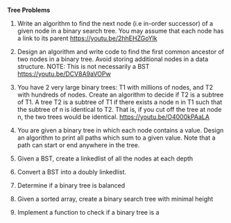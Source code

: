**Tree Problems**
1. Write an algorithm to find the next node (i.e in-order successor) of a given node in a binary search tree. You may assume that each node has a link to its parent 
https://youtu.be/2hhEHZGoYlk

2. Design an algorithm and write code to find the first common ancestor of two nodes in a binary tree. Avoid storing additional nodes in a data structure. NOTE: This is not necessarily a BST 
https://youtu.be/DCV8A9aVOPw

3. You have 2 very large binary trees: T1 with millions of nodes, and T2 with hundreds of nodes. Create an algorithm to decide if T2 is a subtree of T1. A tree T2 is a subtree of T1 if there exists a node n in T1 such that the subtree of n is identical to T2. That is, if you cut off the tree at node n, the two trees would be identical. 
https://youtu.be/O4000kPAaLA

4. You are given a binary tree in which each node contains a value. Design an algorithm to print all paths which sum to a given value. Note that a path can start or end anywhere in the tree. 

5. Given a BST, create a linkedlist of all the nodes at each depth 

6. Convert a BST into a doubly linkedlist.

7. Determine if a binary tree is balanced 

8. Given a sorted array, create a binary search tree with minimal height 

9. Implement a function to check if a binary tree is a 

